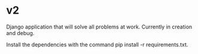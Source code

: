 # v2
Django application that will solve all problems at work. Currently in creation and debug.

Install the dependencies with the command pip install -r requirements.txt.

